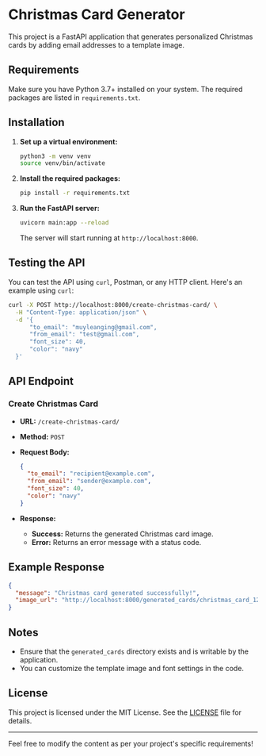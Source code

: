 # Christmas Card Generator

This project is a FastAPI application that generates personalized Christmas cards by adding email addresses to a template image.

## Requirements

Make sure you have Python 3.7+ installed on your system. The required packages are listed in `requirements.txt`.

## Installation

1. **Set up a virtual environment:**

   ```bash
   python3 -m venv venv
   source venv/bin/activate
   ```

2. **Install the required packages:**

   ```bash
   pip install -r requirements.txt
   ```

3. **Run the FastAPI server:**

   ```bash
   uvicorn main:app --reload
   ```

   The server will start running at `http://localhost:8000`.

## Testing the API

You can test the API using `curl`, Postman, or any HTTP client. Here's an example using `curl`:

```bash
curl -X POST http://localhost:8000/create-christmas-card/ \
  -H "Content-Type: application/json" \
  -d '{
      "to_email": "muyleanging@gmail.com",
      "from_email": "test@gmail.com",
      "font_size": 40,
      "color": "navy"
  }'
```

## API Endpoint

### Create Christmas Card

- **URL:** `/create-christmas-card/`
- **Method:** `POST`
- **Request Body:**

  ```json
  {
    "to_email": "recipient@example.com",
    "from_email": "sender@example.com",
    "font_size": 40,
    "color": "navy"
  }
  ```

- **Response:**

  - **Success:** Returns the generated Christmas card image.
  - **Error:** Returns an error message with a status code.

## Example Response

```json
{
  "message": "Christmas card generated successfully!",
  "image_url": "http://localhost:8000/generated_cards/christmas_card_12345.png"
}
```

## Notes

- Ensure that the `generated_cards` directory exists and is writable by the application.
- You can customize the template image and font settings in the code.

## License

This project is licensed under the MIT License. See the [LICENSE](LICENSE) file for details.

---

Feel free to modify the content as per your project's specific requirements!